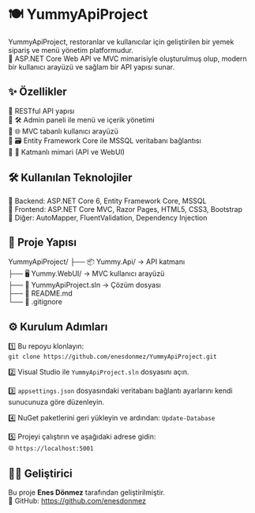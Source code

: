 🍽️ YummyApiProject
====================

YummyApiProject, restoranlar ve kullanıcılar için geliştirilen bir yemek sipariş ve menü yönetim platformudur.  
🚀 ASP.NET Core Web API ve MVC mimarisiyle oluşturulmuş olup, modern bir kullanıcı arayüzü ve sağlam bir API yapısı sunar.

✨ Özellikler
-------------
🔹 RESTful API yapısı  
🔹 🛠️ Admin paneli ile menü ve içerik yönetimi  
🔹 🌐 MVC tabanlı kullanıcı arayüzü  
🔹 🗃️ Entity Framework Core ile MSSQL veritabanı bağlantısı  
🔹 🧱 Katmanlı mimari (API ve WebUI)  

🛠️ Kullanılan Teknolojiler
---------------------------
🔧 Backend: ASP.NET Core 6, Entity Framework Core, MSSQL  
🎨 Frontend: ASP.NET Core MVC, Razor Pages, HTML5, CSS3, Bootstrap  
🧰 Diğer: AutoMapper, FluentValidation, Dependency Injection  

📁 Proje Yapısı
----------------
YummyApiProject/
├── 📦 Yummy.Api/           -> API katmanı  
├── 🖥️ Yummy.WebUI/         -> MVC kullanıcı arayüzü  
├── 📄 YummyApiProject.sln  -> Çözüm dosyası  
├── 📃 README.md  
└── 📂 .gitignore  

⚙️ Kurulum Adımları
---------------------
1️⃣ Bu repoyu klonlayın:  
   `git clone https://github.com/enesdonmez/YummyApiProject.git`

2️⃣ Visual Studio ile `YummyApiProject.sln` dosyasını açın.

3️⃣ `appsettings.json` dosyasındaki veritabanı bağlantı ayarlarını kendi sunucunuza göre düzenleyin.

4️⃣ NuGet paketlerini geri yükleyin ve ardından:
   `Update-Database`

5️⃣ Projeyi çalıştırın ve aşağıdaki adrese gidin:  
   🌐 `https://localhost:5001`

<!-- [🖼️ Ekran Görüntüleri
---------------------
📌 Bu bölüme proje arayüzüne dair ekran görüntüleri ekleyebilirsiniz.  
Örnek:
![Ana Sayfa](screenshots/homepage.png)  
![Admin Paneli](screenshots/admin-panel.png)](url) -->

👨‍💻 Geliştirici
------------------
Bu proje **Enes Dönmez** tarafından geliştirilmiştir.  
🔗 GitHub: https://github.com/enesdonmez

